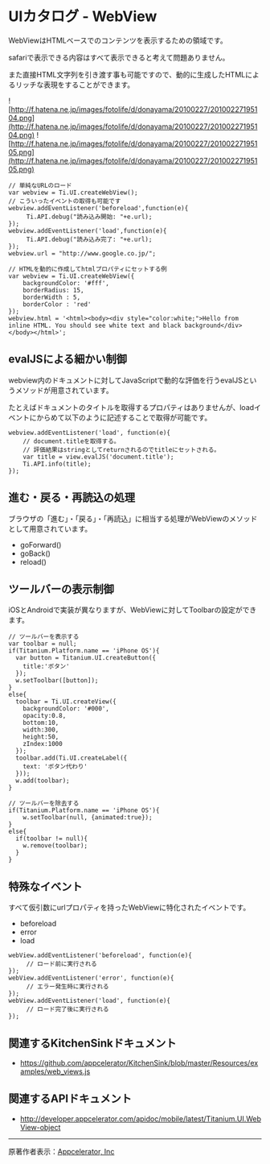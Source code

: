 # UIカタログ - WebView #
WebViewはHTMLベースでのコンテンツを表示するための領域です。

safariで表示できる内容はすべて表示できると考えて問題ありません。

また直接HTML文字列を引き渡す事も可能ですので、動的に生成したHTMLによるリッチな表現をすることができます。

![http://f.hatena.ne.jp/images/fotolife/d/donayama/20100227/20100227195104.png](http://f.hatena.ne.jp/images/fotolife/d/donayama/20100227/20100227195104.png)
![http://f.hatena.ne.jp/images/fotolife/d/donayama/20100227/20100227195105.png](http://f.hatena.ne.jp/images/fotolife/d/donayama/20100227/20100227195105.png)

```
// 単純なURLのロード
var webview = Ti.UI.createWebView();
// こういったイベントの取得も可能です
webview.addEventListener('beforeload',function(e){
     Ti.API.debug("読み込み開始: "+e.url);
});
webview.addEventListener('load',function(e){
     Ti.API.debug("読み込み完了: "+e.url);
});
webview.url = "http://www.google.co.jp/";
```
```
// HTMLを動的に作成してhtmlプロパティにセットする例
var webview = Ti.UI.createWebView({
    backgroundColor: '#fff',
    borderRadius: 15,
    borderWidth : 5,
    borderColor : 'red'
});
webview.html = '<html><body><div style="color:white;">Hello from inline HTML. You should see white text and black background</div></body></html>';
```

## evalJSによる細かい制御 ##
webview内のドキュメントに対してJavaScriptで動的な評価を行うevalJSというメソッドが用意されています。

たとえばドキュメントのタイトルを取得するプロパティはありませんが、loadイベントにからめて以下のように記述することで取得が可能です。
```
webview.addEventListener('load', function(e){
    // document.titleを取得する。
    // 評価結果はstringとしてreturnされるのでtitleにセットされる。
    var title = view.evalJS('document.title');
    Ti.API.info(title);
});
```

## 進む・戻る・再読込の処理 ##
ブラウザの「進む」・「戻る」・「再読込」に相当する処理がWebViewのメソッドとして用意されています。

  * goForward()
  * goBack()
  * reload()

## ツールバーの表示制御 ##

iOSとAndroidで実装が異なりますが、WebViewに対してToolbarの設定ができます。

```
// ツールバーを表示する
var toolbar = null;
if(Titanium.Platform.name == 'iPhone OS'){
  var button = Titanium.UI.createButton({
    title:'ボタン'
  });
  w.setToolbar([button]);
}
else{
  toolbar = Ti.UI.createView({
    backgroundColor: '#000',
    opacity:0.8,
    bottom:10,
    width:300,
    height:50,
    zIndex:1000
  });
  toolbar.add(Ti.UI.createLabel({
    text: 'ボタン代わり'
  }));
  w.add(toolbar);
}

// ツールバーを除去する
if(Titanium.Platform.name == 'iPhone OS'){
	w.setToolbar(null, {animated:true});
}
else{
  if(toolbar != null){
    w.remove(toolbar);
  }
}
```

## 特殊なイベント ##
すべて仮引数にurlプロパティを持ったWebViewに特化されたイベントです。

  * beforeload
  * error
  * load

```
webView.addEventListener('beforeload', function(e){
     // ロード前に実行される
});
webView.addEventListener('error', function(e){
     // エラー発生時に実行される
});
webView.addEventListener('load', function(e){
     // ロード完了後に実行される
});
```

## 関連するKitchenSinkドキュメント ##
  * https://github.com/appcelerator/KitchenSink/blob/master/Resources/examples/web_views.js

## 関連するAPIドキュメント ##
  * http://developer.appcelerator.com/apidoc/mobile/latest/Titanium.UI.WebView-object


---

原著作者表示：[Appcelerator, Inc](http://www.appcelerator.com/)
